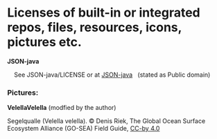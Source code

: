 
# Licenses of built-in or integrated repos, files, resources, icons, pictures etc.

**JSON-java**

&nbsp;&nbsp;&nbsp; See JSON-java/LICENSE or at [JSON-java](https://github.com/stleary/JSON-java) &nbsp; (stated as Public domain)

### Pictures:

**VelellaVelella** (modfied by the author)

Segelqualle (Velella velella). © Denis Riek, The Global Ocean Surface Ecosystem Alliance (GO-SEA) Field Guide, [CC-by 4.0](https://creativecommons.org/licenses/by/4.0/)

